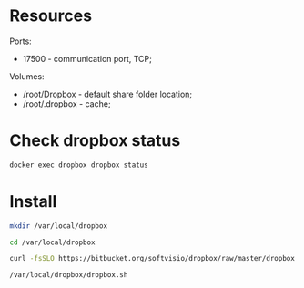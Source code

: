 # Resources

Ports:

-   17500 - communication port, TCP;

Volumes:

-   /root/Dropbox - default share folder location;
-   /root/.dropbox - cache;

# Check dropbox status

```sh
docker exec dropbox dropbox status
```

# Install

```sh
mkdir /var/local/dropbox

cd /var/local/dropbox

curl -fsSLO https://bitbucket.org/softvisio/dropbox/raw/master/dropbox.sh && chmod +x dropbox.sh

/var/local/dropbox/dropbox.sh
```
